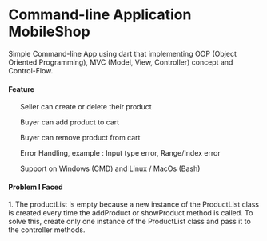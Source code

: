 <h1>Command-line Application MobileShop</h1>
Simple Command-line App using dart that implementing OOP (Object Oriented Programming), MVC (Model, View, Controller) concept and Control-Flow.

<h4>Feature</h4>
<ul>Seller can create or delete their product</ul>
<ul>Buyer can add product to cart</ul>
<ul>Buyer can remove product from cart</ul>
<ul>Error Handling, example : Input type error, Range/Index error</ul>
<ul>Support on Windows (CMD) and Linux / MacOs (Bash)</ul>


<h4>Problem I Faced</h4>
1. The productList is empty because a new instance of the ProductList class
is created every time the addProduct or showProduct method is called.
To solve this, create only one instance of the ProductList class and pass it to
the controller methods.

